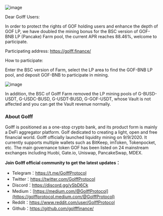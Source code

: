 ![image](https://docs.golff.com/blog/page/48.png)

Dear Golff Users:

In order to protect the rights of GOF holding users and enhance the depth of GOF LP, we have doubled the mining bonus for the BSC version of GOF-BNB LP (Pancake) Farm pool, the current APR reaches 88.46%, welcome to participate.

Participating address: https://golff.finance/

How to participate: 

Enter the BSC version of Farm, select the LP area to find the GOF-BNB LP pool, and deposit GOF-BNB to participate in mining.

![image](https://docs.golff.com/blog/page/49.png)

In addition, the BSC of Golff Farm removed the LP mining pools of G-BUSD-USDT, G-USDC-BUSD, G-USDT-BUSD, G-GOF-USDT, whose Vault is not affected and you can get the Vault revenue normally.



### About Golff

Golff is positioned as a one-stop crypto bank, and its product form is mainly a DeFi aggregator platform. Golf dedicated to creating a light, open and free financial world. Golff officially launched liquidity mining on 9/9/2020. It currently supports multiple wallets such as BitKeep, imToken, Tokenpocket, etc. The main governance token GOF has been listed on 24 mainstream exchanges including Huobi, Gate.io, Uniswap, PancakeSwap, MDEX.

**Join Golff official community to get the latest updates：**

- Telegram：https://t.me/GolffProtocol
- Twitter：https://twitter.com/GolffProtocol
- Discord：https://discord.gg/ySbD6Ck
- Medium：[https://medium.com/@GolffProtocol](https://golffprotocol.medium.com/@GolffProtocol)
- Reddit：https://www.reddit.com/user/GolffProtocol
- Github：https://github.com/golfffinance/